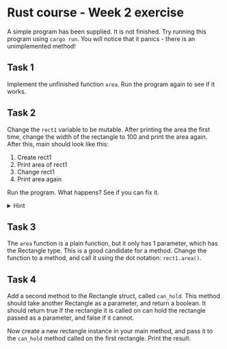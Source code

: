 # Rust course - Week 2 exercise

A simple program has been supplied. It is not finished.
Try running this program using `cargo run`. You will notice that it panics - there is an unimplemented method!

## Task 1

Implement the unfinished function `area`. Run the program again to see if it works.

## Task 2

Change the `rect1` variable to be mutable. After printing the area the first time, change the width of the rectangle to 100 and print the area again. After this, main should look like this:

1. Create rect1
2. Print area of rect1
3. Change rect1
4. Print area again

Run the program. What happens? See if you can fix it.

<details><summary>Hint</summary>You can use references to fix this. See the [Rust book](https://doc.rust-lang.org/book/ch04-02-references-and-borrowing.html) for more information.</details>

## Task 3

The `area` function is a plain function, but it only has 1 parameter, which has the Rectangle type.
This is a good candidate for a method. Change the function to a method, and call it using the dot notation: `rect1.area()`.

## Task 4

Add a second method to the Rectangle struct, called `can_hold`. This method should take another Rectangle as a parameter, and return a boolean. It should return true if the rectangle it is called on can hold the rectangle passed as a parameter, and false if it cannot.

Now create a new rectangle instance in your main method, and pass it to the `can_hold` method called on the first rectangle. Print the result.
